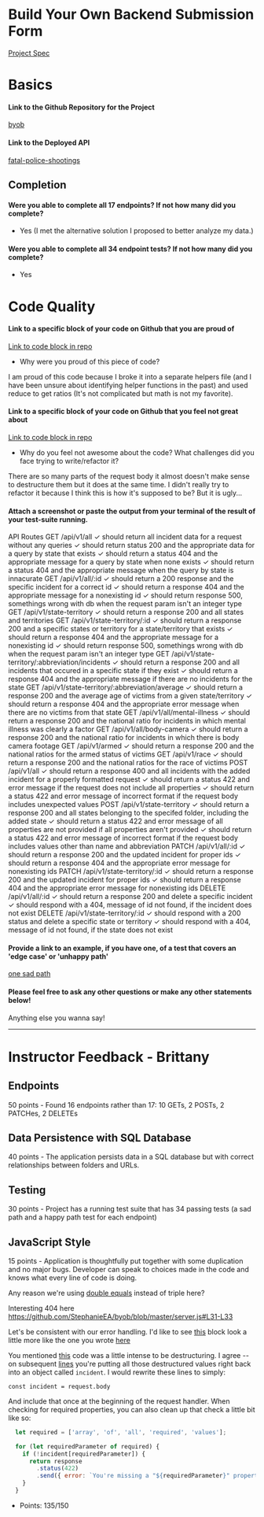 # Build Your Own Backend Submission Form

[Project Spec](http://frontend.turing.io/projects/build-your-own-backend.html)

# Basics

#### Link to the Github Repository for the Project
[byob](https://github.com/StephanieEA/byob)

#### Link to the Deployed API
[fatal-police-shootings](https://fatal-police-shootings.herokuapp.com/)

## Completion

#### Were you able to complete all 17 endpoints? If not how many did you complete?
* Yes (I met the alternative solution I proposed to better analyze my data.)

#### Were you able to complete all 34 endpoint tests? If not how many did you complete?
* Yes

# Code Quality

#### Link to a specific block of your code on Github that you are proud of
[Link to code block in repo](https://github.com/StephanieEA/byob/blob/5baa4fdf06180d334573c0af5984f8539024a722/helpers/helpers.js#L1-L19)

* Why were you proud of this piece of code?

I am proud of this code because I broke it into a separate helpers file (and I have been unsure about identifying helper functions in the past) and used reduce to get ratios (It's not complicated but math is not my favorite).  

#### Link to a specific block of your code on Github that you feel not great about
[Link to code block in repo](https://github.com/StephanieEA/byob/blob/5baa4fdf06180d334573c0af5984f8539024a722/server.js#L188-L198)

* Why do you feel not awesome about the code? What challenges did you face trying to write/refactor it?

There are so many parts of the request body it almost doesn't make sense to destructure them but it does at the same time.  I didn't really try to refactor it because I think this is how it's supposed to be?  But it is ugly...

#### Attach a screenshot or paste the output from your terminal of the result of your test-suite running.

API Routes
    GET /api/v1/all
      ✓ should return all incident data for a request without any queries
      ✓ should return status 200 and the appropriate data for a query by state that exists
      ✓ should return a status 404 and the appropriate message for a query by state when none exists
      ✓ should return a status 404 and the appropriate message when the query by state is innacurate
    GET /api/v1/all/:id
      ✓ should return a 200 response and the specific incident for a correct id
      ✓ should return a response 404 and the appropriate message for a nonexisting id
      ✓ should return response 500, somethings wrong with db when the request param isn't an integer type
    GET /api/v1/state-territory
      ✓ should return a response 200 and all states and territories
    GET /api/v1/state-territory/:id
      ✓ should return a response 200 and a specific states or territory for a state/territory that exists
      ✓ should return  a response 404 and the appropriate message for a nonexisting id
      ✓ should return response 500, somethings wrong with db when the request param isn't an integer type
    GET /api/v1/state-territory/:abbreviation/incidents
      ✓ should return a response 200 and all incidents that occured in a specific state if they exist
      ✓ should return a response 404 and the appropriate message if there are no incidents for the state
    GET /api/v1/state-territory/:abbreviation/average
      ✓ should return a response 200 and the average age of victims from a given state/territory
      ✓ should return a response 404 and the appropriate error message when there are no victims from that state
    GET /api/v1/all/mental-illness
      ✓ should return a response 200 and the national ratio for incidents in which mental illness was clearly a factor
    GET /api/v1/all/body-camera
      ✓ should return a response 200 and the national ratio for incidents in which there is body camera footage
    GET /api/v1/armed
      ✓ should return a response 200 and the national ratios for the armed status of victims
    GET /api/v1/race
      ✓ should return a response 200 and the national ratios for the race of victims
    POST /api/v1/all
      ✓ should return a response 400 and all incidents with the added incident for a properly formatted request
      ✓ should return a status 422 and error message if the request does not include all properties
      ✓ should return a status 422 and error message of incorrect format if the request body includes unexpected values
    POST /api/v1/state-territory
      ✓ should return a response 200 and all states belonging to the specifed folder, including the added state
      ✓ should return a status 422 and error message of all properties are not provided if all properties aren't provided
      ✓ should return a status 422 and error message of incorrect format if the request body includes values other than name and abbreviation
    PATCH /api/v1/all/:id
      ✓ should return a response 200 and the updated incident for proper ids
      ✓ should return a response 404 and the appropriate error message for nonexisting ids
    PATCH /api/v1/state-territory/:id
      ✓ should return a response 200 and the updated incident for proper ids
      ✓ should return a response 404 and the appropriate error message for nonexisting ids
    DELETE /api/v1/all/:id
      ✓ should return a response 200 and delete a specific incident
      ✓ should respond with a 404, message of id not found, if the incident does not exist
    DELETE /api/v1/state-territory/:id
      ✓ should respond with a 200 status and delete a specific state or territory
      ✓ should respond with a 404, message of id not found, if the state does not exist

#### Provide a link to an example, if you have one, of a test that covers an 'edge case' or 'unhappy path'

[one sad path](https://github.com/StephanieEA/byob/blob/5baa4fdf06180d334573c0af5984f8539024a722/test/server-test.js#L164-L174)

#### Please feel free to ask any other questions or make any other statements below!

Anything else you wanna say!

-----

# Instructor Feedback - Brittany

## Endpoints

50 points - Found 16 endpoints rather than 17: 10 GETs, 2 POSTs, 2 PATCHes, 2 DELETEs


## Data Persistence with SQL Database

40 points - The application persists data in a SQL database but with correct relationships between folders and URLs.

## Testing

30 points - Project has a running test suite that has 34 passing tests (a sad path and a happy path test for each endpoint)


## JavaScript Style

15 points - Application is thoughtfully put together with some duplication and no major bugs. Developer can speak to choices made in the code and knows what every line of code is doing.

Any reason we're using [double equals](https://github.com/StephanieEA/byob/blob/master/server.js#L29-L30) instead of triple here?

Interesting 404 here https://github.com/StephanieEA/byob/blob/master/server.js#L31-L33

Let's be consistent with our error handling. I'd like to see [this](https://github.com/StephanieEA/byob/blob/master/server.js#L42-L43) block look a little more like the one you wrote [here](https://github.com/StephanieEA/byob/blob/master/server.js#L59-L61)

You mentioned [this](https://github.com/StephanieEA/byob/blob/master/server.js#L191-L195) code was a little intense to be destructuring. I agree -- on subsequent [lines](https://github.com/StephanieEA/byob/blob/master/server.js#L196-L197) you're putting all those destructured values right back into an object called `incident`. I would rewrite these lines to simply:

`const incident = request.body`

And include that once at the beginning of the request handler. When checking for required properties, you can also clean up that check a little bit like so:

```javascript
  let required = ['array', 'of', 'all', 'required', 'values'];

  for (let requiredParameter of required) {
    if (!incident[requiredParameter]) {
      return response
        .status(422)
        .send({ error: `You're missing a "${requiredParameter}" property.` });
    }
  }
```


- Points: 135/150
